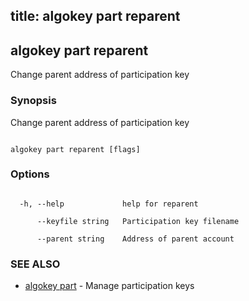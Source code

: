 title: algokey part reparent
---
## algokey part reparent



Change parent address of participation key



### Synopsis



Change parent address of participation key



```

algokey part reparent [flags]

```



### Options



```

  -h, --help             help for reparent

      --keyfile string   Participation key filename

      --parent string    Address of parent account

```



### SEE ALSO



* [algokey part](../../part/part/)	 - Manage participation keys



